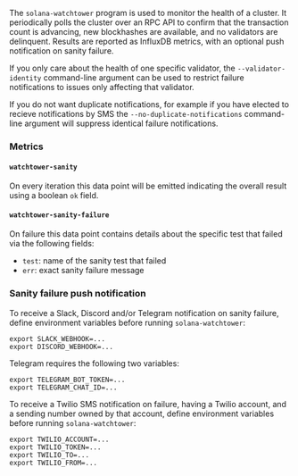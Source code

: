 The `solana-watchtower` program is used to monitor the health of a cluster.  It
periodically polls the cluster over an RPC API to confirm that the transaction
count is advancing, new blockhashes are available, and no validators are
delinquent.  Results are reported as InfluxDB metrics, with an optional push
notification on sanity failure.

If you only care about the health of one specific validator, the
`--validator-identity` command-line argument can be used to restrict failure
notifications to issues only affecting that validator.

If you do not want duplicate notifications, for example if you have elected to 
recieve notifications by SMS the 
`--no-duplicate-notifications` command-line argument will suppress identical 
failure notifications.

### Metrics
#### `watchtower-sanity`
On every iteration this data point will be emitted indicating the overall result
using a boolean `ok` field.

#### `watchtower-sanity-failure`
On failure this data point contains details about the specific test that failed via
the following fields:
* `test`: name of the sanity test that failed
* `err`: exact sanity failure message


### Sanity failure push notification
To receive a Slack, Discord and/or Telegram notification on sanity failure,
define environment variables before running `solana-watchtower`:
```
export SLACK_WEBHOOK=...
export DISCORD_WEBHOOK=...
```

Telegram requires the following two variables:
```
export TELEGRAM_BOT_TOKEN=...
export TELEGRAM_CHAT_ID=...
```

To receive a Twilio SMS notification on failure, having a Twilio account, 
and a sending number owned by that account,
define environment variables before running `solana-watchtower`:
```
export TWILIO_ACCOUNT=...
export TWILIO_TOKEN=...
export TWILIO_TO=...
export TWILIO_FROM=...
```

